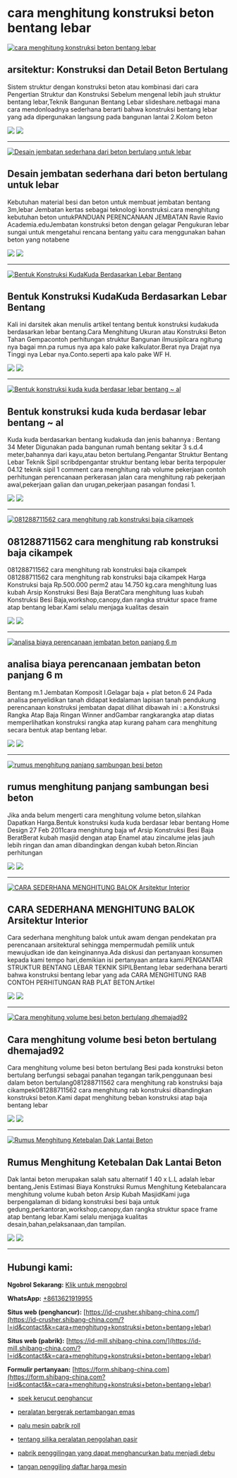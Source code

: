 # cara menghitung konstruksi beton bentang lebar

<a href="https://swt.shibang-china.com/?l=id&img&k=cara+menghitung+konstruksi+beton+bentang+lebar" target="_blank">![cara menghitung konstruksi beton bentang lebar](http://static.shibang-china.com/all-800x300/1233.jpg)</a>

## arsitektur: Konstruksi dan Detail Beton Bertulang
Sistem struktur dengan konstruksi beton atau kombinasi dari cara Pengertian Struktur dan Konstruksi Sebelum mengenal lebih jauh struktur bentang lebar,Teknik Bangunan Bentang Lebar slideshare.netbagai mana cara mendonloadnya sederhana berarti bahwa konstruksi bentang lebar yang ada dipergunakan langsung pada bangunan lantai 2.Kolom beton


<a href="https://whatsapp.shibangsoft.com/WhatsApp.php" target="_blank" title="WhatsApp">![](http://static.shibang-china.com/icon/whatsapp.png)</a> <a href="https://swt.shibang-china.com/?l=id&icon&k=cara+menghitung+konstruksi+beton+bentang+lebar" target="_blank">![](http://static.shibang-china.com/icon/chat-id.png)</a>

---

<a href="https://swt.shibang-china.com/?l=id&img&k=cara+menghitung+konstruksi+beton+bentang+lebar" target="_blank">![Desain jembatan sederhana dari beton bertulang untuk lebar](http://static.shibang-china.com/all-800x300/970.jpg)</a>

## Desain jembatan sederhana dari beton bertulang untuk lebar
Kebutuhan material besi dan beton untuk membuat jembatan bentang 3m,lebar Jembatan kertas sebagai teknologi konstruksi.cara menghitung kebutuhan beton untukPANDUAN PERENCANAAN JEMBATAN Ravie Ravio Academia.eduJembatan konstruksi beton dengan gelagar Pengukuran lebar sungai untuk mengetahui rencana bentang yaitu cara menggunakan bahan beton yang notabene


<a href="https://whatsapp.shibangsoft.com/WhatsApp.php" target="_blank" title="WhatsApp">![](http://static.shibang-china.com/icon/whatsapp.png)</a> <a href="https://swt.shibang-china.com/?l=id&icon&k=cara+menghitung+konstruksi+beton+bentang+lebar" target="_blank">![](http://static.shibang-china.com/icon/chat-id.png)</a>

---

<a href="https://swt.shibang-china.com/?l=id&img&k=cara+menghitung+konstruksi+beton+bentang+lebar" target="_blank">![Bentuk Konstruksi KudaKuda Berdasarkan Lebar Bentang](http://static.shibang-china.com/all-800x300/489.jpg)</a>

## Bentuk Konstruksi KudaKuda Berdasarkan Lebar Bentang
Kali ini darsitek akan menulis artikel tentang bentuk konstruksi kudakuda berdasarkan lebar bentang.Cara Menghitung Ukuran atau Konstruksi Beton Tahan Gempacontoh perhitungan struktur Bangunan ilmusipilcara ngitung nya bagai mn.pa rumus nya apa kalo pake kalkulator.Berat nya Drajat nya Tinggi nya Lebar nya.Conto.seperti apa kalo pake WF H.


<a href="https://whatsapp.shibangsoft.com/WhatsApp.php" target="_blank" title="WhatsApp">![](http://static.shibang-china.com/icon/whatsapp.png)</a> <a href="https://swt.shibang-china.com/?l=id&icon&k=cara+menghitung+konstruksi+beton+bentang+lebar" target="_blank">![](http://static.shibang-china.com/icon/chat-id.png)</a>

---

<a href="https://swt.shibang-china.com/?l=id&img&k=cara+menghitung+konstruksi+beton+bentang+lebar" target="_blank">![Bentuk konstruksi kuda kuda berdasar lebar bentang ~ al](http://static.shibang-china.com/all-800x300/938.jpg)</a>

## Bentuk konstruksi kuda kuda berdasar lebar bentang ~ al
Kuda kuda berdasarkan bentang kudakuda dan jenis bahannya : Bentang 34 Meter Digunakan pada bangunan rumah bentang sekitar 3 s.d.4 meter,bahannya dari kayu,atau beton bertulang.Pengantar Struktur Bentang Lebar Teknik Sipil scribdpengantar struktur bentang lebar berita terpopuler 04.12 teknik sipil 1 comment cara menghitung rab volume pekerjaan contoh perhitungan perencanaan perkerasan jalan cara menghitung rab pekerjaan awal,pekerjaan galian dan urugan,pekerjaan pasangan fondasi 1.


<a href="https://whatsapp.shibangsoft.com/WhatsApp.php" target="_blank" title="WhatsApp">![](http://static.shibang-china.com/icon/whatsapp.png)</a> <a href="https://swt.shibang-china.com/?l=id&icon&k=cara+menghitung+konstruksi+beton+bentang+lebar" target="_blank">![](http://static.shibang-china.com/icon/chat-id.png)</a>

---

<a href="https://swt.shibang-china.com/?l=id&img&k=cara+menghitung+konstruksi+beton+bentang+lebar" target="_blank">![081288711562 cara menghitung rab konstruksi baja cikampek](http://static.shibang-china.com/all-800x300/1280.jpg)</a>

## 081288711562 cara menghitung rab konstruksi baja cikampek
081288711562 cara menghitung rab konstruksi baja cikampek 081288711562 cara menghitung rab konstruksi baja cikampek Harga Konstruksi baja Rp.500.000 perm2 atau 14.750 kg.cara menghitung luas kubah Arsip Konstruksi Besi Baja BeratCara menghitung luas kubah Konstruksi Besi Baja,workshop,canopy,dan rangka struktur space frame atap bentang lebar.Kami selalu menjaga kualitas desain


<a href="https://whatsapp.shibangsoft.com/WhatsApp.php" target="_blank" title="WhatsApp">![](http://static.shibang-china.com/icon/whatsapp.png)</a> <a href="https://swt.shibang-china.com/?l=id&icon&k=cara+menghitung+konstruksi+beton+bentang+lebar" target="_blank">![](http://static.shibang-china.com/icon/chat-id.png)</a>

---

<a href="https://swt.shibang-china.com/?l=id&img&k=cara+menghitung+konstruksi+beton+bentang+lebar" target="_blank">![analisa biaya perencanaan jembatan beton panjang 6 m](http://static.shibang-china.com/all-800x300/308.jpg)</a>

## analisa biaya perencanaan jembatan beton panjang 6 m
Bentang m.1 Jembatan Komposit I.Gelagar baja + plat beton.6 24 Pada analisa penyelidikan tanah didapat kedalaman lapisan tanah pendukung perencanaan konstruksi jembatan dapat dilihat dibawah ini : a.Konstruksi Rangka Atap Baja Ringan Winner andGambar rangkarangka atap diatas memperlihatkan konstruksi rangka atap kurang paham cara menghitung secara bentuk atap bentang lebar.


<a href="https://whatsapp.shibangsoft.com/WhatsApp.php" target="_blank" title="WhatsApp">![](http://static.shibang-china.com/icon/whatsapp.png)</a> <a href="https://swt.shibang-china.com/?l=id&icon&k=cara+menghitung+konstruksi+beton+bentang+lebar" target="_blank">![](http://static.shibang-china.com/icon/chat-id.png)</a>

---

<a href="https://swt.shibang-china.com/?l=id&img&k=cara+menghitung+konstruksi+beton+bentang+lebar" target="_blank">![rumus menghitung panjang sambungan besi beton](http://static.shibang-china.com/all-800x300/860.jpg)</a>

## rumus menghitung panjang sambungan besi beton
Jika anda belum mengerti cara menghitung volume beton,silahkan Dapatkan Harga.Bentuk konstruksi kuda kuda berdasar lebar bentang Home Design 27 Feb 2011cara menghitung baja wf Arsip Konstruksi Besi Baja BeratBerat kubah masjid dengan atap Enamel atau zincalume jelas jauh lebih ringan dan aman dibandingkan dengan kubah beton.Rincian perhitungan


<a href="https://whatsapp.shibangsoft.com/WhatsApp.php" target="_blank" title="WhatsApp">![](http://static.shibang-china.com/icon/whatsapp.png)</a> <a href="https://swt.shibang-china.com/?l=id&icon&k=cara+menghitung+konstruksi+beton+bentang+lebar" target="_blank">![](http://static.shibang-china.com/icon/chat-id.png)</a>

---

<a href="https://swt.shibang-china.com/?l=id&img&k=cara+menghitung+konstruksi+beton+bentang+lebar" target="_blank">![CARA SEDERHANA MENGHITUNG BALOK Arsitektur Interior](http://static.shibang-china.com/all-800x300/1419.jpg)</a>

## CARA SEDERHANA MENGHITUNG BALOK Arsitektur Interior
Cara sederhana menghitung balok untuk awam dengan pendekatan pra perencanaan arsitektural sehingga mempermudah pemilik untuk mewujudkan ide dan keinginannya.Ada diskusi dan pertanyaan konsumen kepada kami tempo hari,demikian isi pertanyaan antara kami.PENGANTAR STRUKTUR BENTANG LEBAR TEKNIK SIPILBentang lebar sederhana berarti bahwa konstruksi bentang lebar yang ada CARA MENGHITUNG RAB CONTOH PERHITUNGAN RAB PLAT BETON.Artikel


<a href="https://whatsapp.shibangsoft.com/WhatsApp.php" target="_blank" title="WhatsApp">![](http://static.shibang-china.com/icon/whatsapp.png)</a> <a href="https://swt.shibang-china.com/?l=id&icon&k=cara+menghitung+konstruksi+beton+bentang+lebar" target="_blank">![](http://static.shibang-china.com/icon/chat-id.png)</a>

---

<a href="https://swt.shibang-china.com/?l=id&img&k=cara+menghitung+konstruksi+beton+bentang+lebar" target="_blank">![Cara menghitung volume besi beton bertulang dhemajad92](http://static.shibang-china.com/all-800x300/1325.jpg)</a>

## Cara menghitung volume besi beton bertulang dhemajad92
Cara menghitung volume besi beton bertulang Besi pada konstruksi beton bertulang berfungsi sebagai panahan tegangan tarik,penggunaan besi dalam beton bertulang081288711562 cara menghitung rab konstruksi baja cikampek081288711562 cara menghitung rab konstruksi dibandingkan konstruksi beton.Kami dapat menghitung beban konstruksi atap baja bentang lebar


<a href="https://whatsapp.shibangsoft.com/WhatsApp.php" target="_blank" title="WhatsApp">![](http://static.shibang-china.com/icon/whatsapp.png)</a> <a href="https://swt.shibang-china.com/?l=id&icon&k=cara+menghitung+konstruksi+beton+bentang+lebar" target="_blank">![](http://static.shibang-china.com/icon/chat-id.png)</a>

---

<a href="https://swt.shibang-china.com/?l=id&img&k=cara+menghitung+konstruksi+beton+bentang+lebar" target="_blank">![Rumus Menghitung Ketebalan Dak Lantai Beton](http://static.shibang-china.com/all-800x300/928.jpg)</a>

## Rumus Menghitung Ketebalan Dak Lantai Beton
Dak lantai beton merupakan salah satu alternatif 1 40 x L.L adalah lebar bentang,Jenis Estimasi Biaya Konstruksi Rumus Menghitung Ketebalancara menghitung volume kubah beton Arsip Kubah MasjidKami juga berpengalaman di bidang konstruksi besi baja untuk gedung,perkantoran,workshop,canopy,dan rangka struktur space frame atap bentang lebar.Kami selalu menjaga kualitas desain,bahan,pelaksanaan,dan tampilan.


<a href="https://whatsapp.shibangsoft.com/WhatsApp.php" target="_blank" title="WhatsApp">![](http://static.shibang-china.com/icon/whatsapp.png)</a> <a href="https://swt.shibang-china.com/?l=id&icon&k=cara+menghitung+konstruksi+beton+bentang+lebar" target="_blank">![](http://static.shibang-china.com/icon/chat-id.png)</a>

---
## Hubungi kami:

**Ngobrol Sekarang:** [Klik untuk mengobrol](https://swt.shibang-china.com?l=id&contact&k=cara+menghitung+konstruksi+beton+bentang+lebar)

**WhatsApp:**  [+8613621919955](https://whatsapp.shibangsoft.com/WhatsApp.php)

**Situs web (penghancur):** [https://id-crusher.shibang-china.com/](https://id-crusher.shibang-china.com/?l=id&contact&k=cara+menghitung+konstruksi+beton+bentang+lebar)

**Situs web (pabrik):** [https://id-mill.shibang-china.com/](https://id-mill.shibang-china.com/?l=id&contact&k=cara+menghitung+konstruksi+beton+bentang+lebar)

**Formulir pertanyaan:** [https://form.shibang-china.com](https://form.shibang-china.com?l=id&contact&k=cara+menghitung+konstruksi+beton+bentang+lebar)

* [spek kerucut penghancur](../32/spek%20kerucut%20penghancur.md)

* [peralatan bergerak pertambangan emas](../34/peralatan%20bergerak%20pertambangan%20emas.md)

* [palu mesin pabrik roll](../40/palu%20mesin%20pabrik%20roll.md)

* [tentang silika peralatan pengolahan pasir](../39/tentang%20silika%20peralatan%20pengolahan%20pasir.md)

* [pabrik penggilingan yang dapat menghancurkan batu menjadi debu](../38/pabrik%20penggilingan%20yang%20dapat%20menghancurkan%20batu%20menjadi%20debu.md)

* [tangan penggiling daftar harga mesin](../32/tangan%20penggiling%20daftar%20harga%20mesin.md)